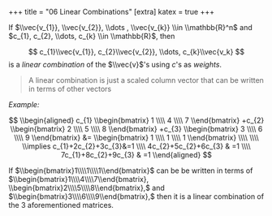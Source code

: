 +++
title = "06 Linear Combinations"
[extra]
katex = true
+++


If $\\vec{v_{1}}, \\vec{v_{2}}, \\dots , \\vec{v_{k}} \\in \\mathbb{R}^n$ and $c_{1}, c_{2}, \\dots, c_{k} \\in \\mathbb{R}$, then

$$
c_{1}\\vec{v_{1}}, c_{2}\\vec{v_{2}}, \\dots, c_{k}\\vec{v_k}
$$
is a *<colorize>linear combination</colorize>* of the $\\vec{v}$'s using $c$'s as *<colorize>weights</colorize>*.

> A linear combination is just a scaled column vector that can be written in terms of other vectors

*Example:*

$$
\\begin{aligned}
c_{1} \\begin{bmatrix}
1 \\\\
4 \\\\
7
\\end{bmatrix}
+c_{2} \\begin{bmatrix}
2 \\\\
5 \\\\
8
\\end{bmatrix}
+c_{3} \\begin{bmatrix}
3 \\\\
6 \\\\
9
\\end{bmatrix}
&= \\begin{bmatrix}
1 \\\\
1 \\\\
1
\\end{bmatrix} \\\\ \\\\
\\implies c_{1}+2c_{2}+3c_{3}&=1 \\\\
4c_{2}+5c_{2}+6c_{3} & =1 \\\\
7c_{1}+8c_{2}+9c_{3} & =1
\\end{aligned}
$$

If $\\begin{bmatrix}1\\\\1\\\\1\\end{bmatrix}$ can be be written in terms of $\\begin{bmatrix}1\\\\4\\\\7\\end{bmatrix}, \\begin{bmatrix}2\\\\5\\\\8\\end{bmatrix},$ and $\\begin{bmatrix}3\\\\6\\\\9\\end{bmatrix},$ then it is a linear combination of the 3 aforementioned matrices.
